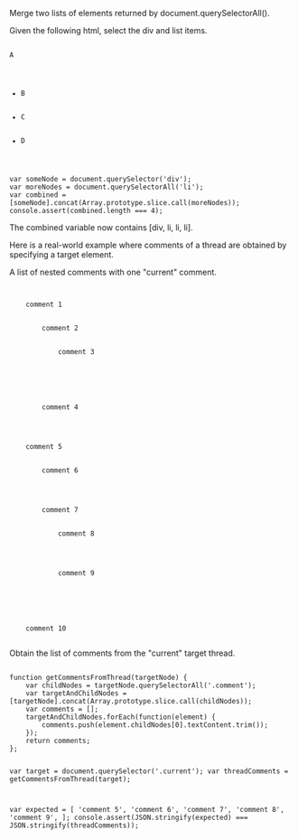 <p>Merge two lists of elements returned by document.querySelectorAll().</p>

<p>Given the following html, select the div and list items.</p>

<code name="html">
<div>A</div>
<ul>
    <li>B</li>
    <li>C</li>
    <li>D</li>
</ul>
</code>

<code name="javascript">
var someNode = document.querySelector('div');
var moreNodes = document.querySelectorAll('li');
var combined = [someNode].concat(Array.prototype.slice.call(moreNodes));
console.assert(combined.length === 4);
</code>

<p>The combined variable now contains [div, li, li, li].</p>

<p>Here is a real-world example where comments of a thread are obtained by specifying a target element.</p>

<p>A list of nested comments with one "current" comment.</p>

<code name="html">
<div class="comment">
    comment 1
    <div class="comment">
        comment 2
        <div class="comment">
            comment 3
        </div>
    </div>
    <div class="comment">
        comment 4
    </div>
</div>
<div class="comment current">
    comment 5
    <div class="comment">
        comment 6
    </div>
    <div class="comment">
        comment 7
        <div class="comment">
            comment 8
        </div>
        <div class="comment">
            comment 9
        </div>
    </div>
</div>
<div class="comment">
    comment 10
</div>
</code>

<p>Obtain the list of comments from the "current" target thread.</p>

<code name="javascript">
function getCommentsFromThread(targetNode) {
    var childNodes = targetNode.querySelectorAll('.comment');
    var targetAndChildNodes = [targetNode].concat(Array.prototype.slice.call(childNodes));
    var comments = [];
    targetAndChildNodes.forEach(function(element) {
        comments.push(element.childNodes[0].textContent.trim());
    });
    return comments;
};

var target = document.querySelector('.current');
var threadComments = getCommentsFromThread(target);

var expected = [
    'comment 5',
    'comment 6',
    'comment 7',
    'comment 8',
    'comment 9',
];
console.assert(JSON.stringify(expected) === JSON.stringify(threadComments));
</code>
